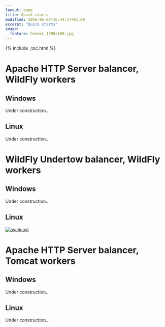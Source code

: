 ```yaml
---
layout: page
title: Quick starts
modified: 2016-05-03T16:44:17+01:00
excerpt: "Quick starts"
image:
  feature: header_1900x100.jpg
---
```


{% include _toc.html %}

# Apache HTTP Server balancer, WildFly workers

## Windows
Under construction...

## Linux
Under construction...

# WildFly Undertow balancer, WildFly workers

## Windows
Under construction...

## Linux
[![asciicast](https://asciinema.org/a/48420.png)](https://asciinema.org/a/48420)

# Apache HTTP Server balancer, Tomcat workers

## Windows
Under construction...

## Linux
Under construction...